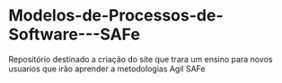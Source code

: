 # Modelos-de-Processos-de-Software---SAFe
Repositório destinado a criação do site que trara um ensino para novos usuarios que irão aprender a metodologias Agil SAFe
